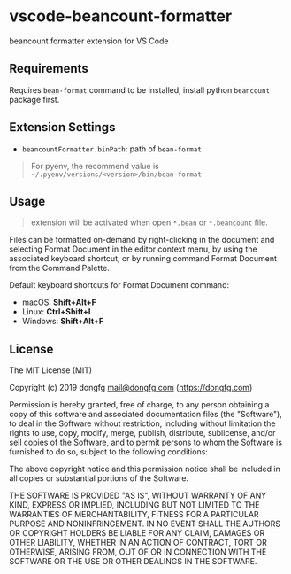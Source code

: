 # vscode-beancount-formatter

beancount formatter extension for VS Code

## Requirements

Requires `bean-format` command to be installed, install python `beancount` package first.

## Extension Settings

* `beancountFormatter.binPath`: path of `bean-format`

> For pyenv, the recommend value is `~/.pyenv/versions/<version>/bin/bean-format`

## Usage

> extension will be activated when open `*.bean` or `*.beancount` file.

Files can be formatted on-demand by right-clicking in the document and selecting Format Document in the editor context menu, by using the associated keyboard shortcut, or by running command Format Document from the Command Palette.

Default keyboard shortcuts for Format Document command:

* macOS: **Shift+Alt+F**
* Linux: **Ctrl+Shift+I**
* Windows: **Shift+Alt+F**

## License
The MIT License (MIT)

Copyright (c) 2019 dongfg <mail@dongfg.com> (https://dongfg.com)

Permission is hereby granted, free of charge, to any person obtaining a copy
of this software and associated documentation files (the "Software"), to deal
in the Software without restriction, including without limitation the rights
to use, copy, modify, merge, publish, distribute, sublicense, and/or sell
copies of the Software, and to permit persons to whom the Software is
furnished to do so, subject to the following conditions:

The above copyright notice and this permission notice shall be included in
all copies or substantial portions of the Software.

THE SOFTWARE IS PROVIDED "AS IS", WITHOUT WARRANTY OF ANY KIND, EXPRESS OR
IMPLIED, INCLUDING BUT NOT LIMITED TO THE WARRANTIES OF MERCHANTABILITY,
FITNESS FOR A PARTICULAR PURPOSE AND NONINFRINGEMENT. IN NO EVENT SHALL THE
AUTHORS OR COPYRIGHT HOLDERS BE LIABLE FOR ANY CLAIM, DAMAGES OR OTHER
LIABILITY, WHETHER IN AN ACTION OF CONTRACT, TORT OR OTHERWISE, ARISING FROM,
OUT OF OR IN CONNECTION WITH THE SOFTWARE OR THE USE OR OTHER DEALINGS IN
THE SOFTWARE.